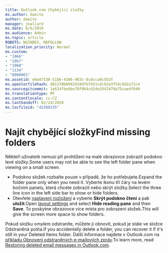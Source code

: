 ```yaml
---
title: Outlook.com Chybějící složky
ms.author: daeite
author: daeite
manager: joallard
ms.date: 6/6/2019
ms.audience: Admin
ms.topic: article
ROBOTS: NOINDEX, NOFOLLOW
localization_priority: Normal
ms.custom:
- "1066"
- "1067"
- "1068"
- "1134"
- "8000061"
ms.assetid: e8e87530-51b6-4386-983c-8c8cca0c5b3f
ms.openlocfilehash: d81239b8992910d7bf451cdcb2a3f54c9d2a72c4
ms.sourcegitcommit: 1e624fbebbe70f064cd24e3347d70a75caedf840
ms.translationtype: MT
ms.contentlocale: cs-CZ
ms.lasthandoff: 02/24/2020
ms.locfileid: "42260235"
---
```

# <a name="find-missing-folders"></a><span data-ttu-id="9cbc9-102">Najít chybějící složky</span><span class="sxs-lookup"><span data-stu-id="9cbc9-102">Find missing folders</span></span>

<span data-ttu-id="9cbc9-103">Někteří uživatelé nemusí při prohlížení na malé obrazovce zobrazit podokno levé složky.</span><span class="sxs-lookup"><span data-stu-id="9cbc9-103">Some users may not be able to see the left folder pane when viewing on a small screen.</span></span>

- <span data-ttu-id="9cbc9-104">Podokno složek rozbalte pouze v případě, že ho potřebujete.</span><span class="sxs-lookup"><span data-stu-id="9cbc9-104">Expand the folder pane only when you need it.</span></span> <span data-ttu-id="9cbc9-105">Vyberte ikonu tři čáry na levém bočním panelu, která chcete zobrazit nebo skrýt složky.</span><span class="sxs-lookup"><span data-stu-id="9cbc9-105">Select the three line icon in the left side bar to show or hide folders.</span></span>
- <span data-ttu-id="9cbc9-106">Otevřete [nastavení rozložení](https://outlook.live.com/mail/options/mail/layout) a vyberte **Skrýt podokno čtení** a pak **uložit**.</span><span class="sxs-lookup"><span data-stu-id="9cbc9-106">Open [layout settings](https://outlook.live.com/mail/options/mail/layout) and select **Hide reading pane** and then **Save**.</span></span> <span data-ttu-id="9cbc9-107">To poskytne obrazovce více místa pro zobrazení složek.</span><span class="sxs-lookup"><span data-stu-id="9cbc9-107">This will give the screen more space to show folders.</span></span>

<span data-ttu-id="9cbc9-108">Pokud složku omylem odstraníte, můžete ji obnovit, pokud je stále ve složce Odstraněná pošta.</span><span class="sxs-lookup"><span data-stu-id="9cbc9-108">If you accidentally delete a folder, you can recover it if it's still in your Deleted Items folder.</span></span> <span data-ttu-id="9cbc9-109">Další informace najdete v Outlook.com na [příkladu Obnovení odstraněných e-mailových zpráv](https://support.office.com/article/cf06ab1b-ae0b-418c-a4d9-4e895f83ed50).</span><span class="sxs-lookup"><span data-stu-id="9cbc9-109">To learn more, read [Restoring deleted email messages in Outlook.com](https://support.office.com/article/cf06ab1b-ae0b-418c-a4d9-4e895f83ed50).</span></span>
